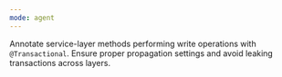 ```yaml
---
mode: agent
---
```

Annotate service-layer methods performing write operations with `@Transactional`. Ensure proper propagation settings and avoid leaking transactions across layers.
